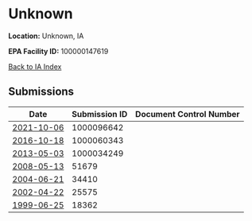 # Unknown

**Location:** Unknown, IA

**EPA Facility ID:** 100000147619

[Back to IA Index](../../index.md)

## Submissions

| Date | Submission ID | Document Control Number |
|------|--------------|-------------------------|
| [2021-10-06](submissions/1000096642.md) | 1000096642 |  |
| [2016-10-18](submissions/1000060343.md) | 1000060343 |  |
| [2013-05-03](submissions/1000034249.md) | 1000034249 |  |
| [2008-05-13](submissions/51679.md) | 51679 |  |
| [2004-06-21](submissions/34410.md) | 34410 |  |
| [2002-04-22](submissions/25575.md) | 25575 |  |
| [1999-06-25](submissions/18362.md) | 18362 |  |
